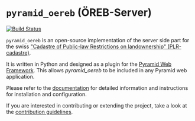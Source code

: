 `pyramid_oereb` (ÖREB-Server)
=============================
[![Build Status](https://travis-ci.com/camptocamp/pyramid_oereb.svg?token=oTUZsPVUPe1BYV5bzANE&branch=master)](https://travis-ci.com/camptocamp/pyramid_oereb)

`pyramid_oereb` is an open-source implementation of the server side part for the swiss ["Cadastre of Public-law Restrictions on landownership" (PLR-cadastre)](https://www.cadastre.ch/en/oereb.html).

It is written in Python and designed as a plugin for the [Pyramid Web Framework](http://docs.pylonsproject.org/projects/pyramid/en/latest/). This allows _pyramid_oereb_ to be included in any Pyramid web application.

Please refer to the [documentation](https://camptocamp.github.io/pyramid_oereb/doc/) for detailed information and instructions for installation and configuration.

If you are interested in contributing or extending the project, take a look at the [contribution guidelines](CONTRIBUTING.md).

